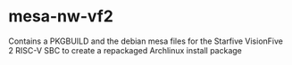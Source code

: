 # mesa-nw-vf2
Contains a PKGBUILD and the debian mesa files for the Starfive VisionFive 2 RISC-V SBC to create a repackaged Archlinux install package
